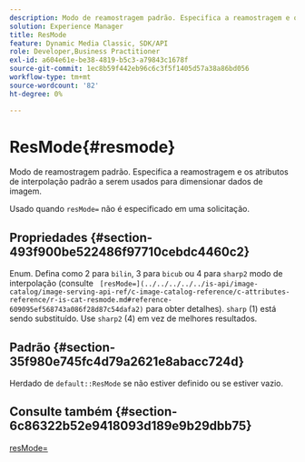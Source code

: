```yaml
---
description: Modo de reamostragem padrão. Especifica a reamostragem e os atributos de interpolação padrão a serem usados para dimensionar dados de imagem.
solution: Experience Manager
title: ResMode
feature: Dynamic Media Classic, SDK/API
role: Developer,Business Practitioner
exl-id: a604e61e-be38-4819-b5c3-a79843c1678f
source-git-commit: 1ec8b59f442eb96c6c3f5f1405d57a38a86bd056
workflow-type: tm+mt
source-wordcount: '82'
ht-degree: 0%

---
```


# ResMode{#resmode}

Modo de reamostragem padrão. Especifica a reamostragem e os atributos de interpolação padrão a serem usados para dimensionar dados de imagem.

Usado quando `resMode=` não é especificado em uma solicitação.

## Propriedades {#section-493f900be522486f97710cebdc4460c2}

Enum. Defina como 2 para `bilin`, 3 para `bicub` ou 4 para `sharp2` modo de interpolação (consulte ` [resMode=](../../../../../is-api/image-catalog/image-serving-api-ref/c-image-catalog-reference/c-attributes-reference/r-is-cat-resmode.md#reference-609095ef568743a086f28d87c54dafa2)` para obter detalhes). `sharp` (1) está sendo substituído. Use `sharp2` (4) em vez de melhores resultados.

## Padrão {#section-35f980e745fc4d79a2621e8abacc724d}

Herdado de `default::ResMode` se não estiver definido ou se estiver vazio.

## Consulte também {#section-6c86322b52e9418093d189e9b29dbb75}

[resMode=](../../../../../is-api/image-catalog/image-serving-api-ref/c-image-catalog-reference/c-attributes-reference/r-is-cat-resmode.md#reference-609095ef568743a086f28d87c54dafa2)
